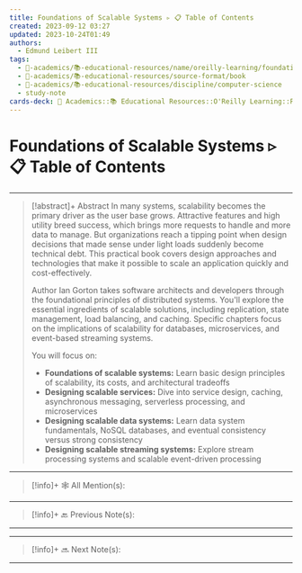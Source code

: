 ```yaml
---
title: Foundations of Scalable Systems ▹ 📋 Table of Contents
created: 2023-09-12 03:27
updated: 2023-10-24T01:49
authors:
  - Edmund Leibert III
tags:
  - 🔴-academics/📚-educational-resources/name/oreilly-learning/foundations-of-scalable-systems/foundations-of-scalable-systems-▹-📋-table-of-contents
  - 🔴-academics/📚-educational-resources/source-format/book
  - 🔴-academics/📚-educational-resources/discipline/computer-science
  - study-note
cards-deck: 🔴 Academics::📚 Educational Resources::O'Reilly Learning::Foundations of Scalable Systems::Foundations of Scalable Systems (2022) ▹ 📋 Table of Contents
---
```


# Foundations of Scalable Systems ▹ 📋 Table of Contents

---

> [!abstract]+ Abstract
> In many systems, scalability becomes the primary driver as the user base grows. Attractive features and high utility breed success, which brings more requests to handle and more data to manage. But organizations reach a tipping point when design decisions that made sense under light loads suddenly become technical debt. This practical book covers design approaches and technologies that make it possible to scale an application quickly and cost-effectively.
> 
> Author Ian Gorton takes software architects and developers through the foundational principles of distributed systems. You'll explore the essential ingredients of scalable solutions, including replication, state management, load balancing, and caching. Specific chapters focus on the implications of scalability for databases, microservices, and event-based streaming systems.
> 
> You will focus on:
> - **Foundations of scalable systems:** Learn basic design principles of scalability, its costs, and architectural tradeoffs
> - **Designing scalable services:** Dive into service design, caching, asynchronous messaging, serverless processing, and microservices
> - **Designing scalable data systems:** Learn data system fundamentals, NoSQL databases, and eventual consistency versus strong consistency
> - **Designing scalable streaming systems:** Explore stream processing systems and scalable event-driven processing

---

> [!info]+ 🕸️ All Mention(s): 
> 

---

> [!info]+ 🔙 Previous Note(s):
> 

---



---

> [!info]+ 🔜 Next Note(s):
> 

---
